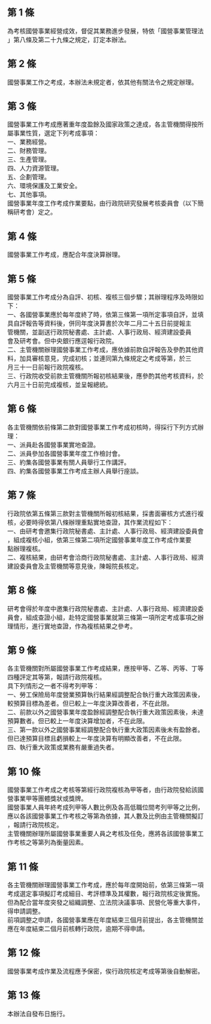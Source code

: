 第 1 條
-------
為考核國營事業經營成效，督促其業務進步發展，特依「國營事業管理法  
」第八條及第二十九條之規定，訂定本辦法。

第 2 條
-------
國營事業工作之考成，本辦法未規定者，依其他有關法令之規定辦理。

第 3 條
-------
國營事業工作考成應著重年度盈餘及國家政策之達成，各主管機關得按所  
屬事業性質，選定下列考成事項：  
一、業務經營。  
二、財務管理。  
三、生產管理。  
四、人力資源管理。  
五、企劃管理。  
六、環境保護及工業安全。  
七、其他事項。  
國營事業年度工作考成作業要點，由行政院研究發展考核委員會（以下簡  
稱研考會）定之。

第 4 條
-------
國營事業工作考成，應配合年度決算辦理。

第 5 條
-------
國營事業工作考成分為自評、初核、複核三個步驟；其辦理程序及時限如  
下：                                                              
一、各國營事業應於每年度終了時，依第三條第一項所定事項自評，並填  
    具自評報告等資料後，併同年度決算書於次年二月二十五日前提報主  
    管機關，並副送行政院秘書處、主計處、人事行政局、經濟建設委員  
    會及研考會。但中央銀行應逕報行政院。                          
二、主管機關辦理國營事業工作考成，應依據前款自評報告及參酌其他資  
    料，加具審核意見，完成初核；並連同第九條規定之考成等第，於三  
    月三十一日前報行政院複核。                                    
三、行政院收受前款主管機關所報初核結果後，應參酌其他考核資料，於  
    六月三十日前完成複核，並呈報總統。

第 6 條
-------
各主管機關依前條第二款對國營事業工作考成初核時，得採行下列方式辦  
理：                                                              
一、派員赴各國營事業實地查證。                                    
二、派員參加各國營事業年度工作檢討會。                            
三、約集各國營事業有關人員舉行工作講評。                          
四、約集各國營事業工作考成主辦人員舉行座談。

第 7 條
-------
行政院依第五條第三款對主管機關所報初核結果，採書面審核方式進行複  
核，必要時得依第八條辦理重點實地查證，其作業流程如下：  
一、由研考會邀集行政院秘書處、主計處、人事行政局、經濟建設委員會  
    ，組成複核小組，依第三條第二項所定國營事業年度工作考成作業要  
    點辦理複核。  
二、複核結果，由研考會洽商行政院秘書處、主計處、人事行政局、經濟  
    建設委員會及主管機關等意見後，陳報院長核定。

第 8 條
-------
研考會得於年度中邀集行政院秘書處、主計處、人事行政局、經濟建設委  
員會，組成查證小組，赴特定國營事業就第三條第一項所定考成事項之辦  
理情形，進行實地查證，作為複核結果之參考。

第 9 條
-------
各主管機關對所屬國營事業工作考成結果，應按甲等、乙等、丙等、丁等  
四種評定其等第，報請行政院複核。  
具下列情形之一者不得考列甲等：  
一、勞工保險局年度營業預算執行結果經調整配合執行重大政策因素後，  
    較預算目標為差者。但已較上一年度決算改善者，不在此限。  
二、前款以外之國營事業年度盈餘經調整配合執行重大政策因素後，未達  
    預算數者。但已較上一年度決算增加者，不在此限。  
三、第一款以外之國營事業經調整配合執行重大政策因素後未有盈餘者。  
    但已達預算目標且虧損較上一年度決算有明顯改善者，不在此限。  
四、執行重大政策或業務有嚴重過失者。

第 10 條
--------
國營事業工作考成之考核等第經行政院複核為甲等者，由行政院發給該國  
營事業甲等團體獎狀或獎牌。  
國營事業人員年終考成列甲等人數比例及各高低職位間考列甲等之比例，  
應以各該國營事業工作考核之等第為依據，其人數及比例由主管機關擬訂  
，報請行政院核定。  
主管機關辦理所屬國營事業重要人員之考核及任免，應將各該國營事業工  
作考核之等第列為衡量因素。

第 11 條
--------
各主管機關辦理國營事業工作考成，應於每年度開始前，依第三條第一項  
考成選定事項擬訂考成細目、考評標準及其權數，報行政院核定後實施。  
但為配合當年度突發之組織調整、立法院決議事項、民營化等重大事件，  
得申請調整。  
前項調整之申請，各國營事業應在年度結束三個月前提出，各主管機關並  
應在年度結束二個月前核轉行政院，逾期不得申請。

第 12 條
--------
國營事業考成作業及流程應予保密，俟行政院核定考成等第後自動解密。

第 13 條
--------
本辦法自發布日施行。


